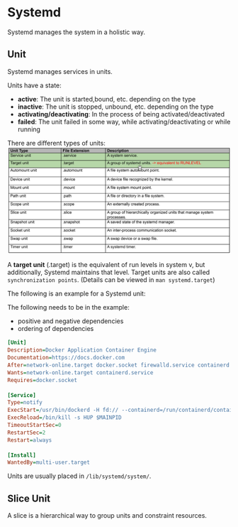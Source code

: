 # Systemd

Systemd manages the system in a holistic way.

## Unit

Systemd manages services in units. 

Units have a state:

* **active**: The unit is started,bound, etc. depending on the type
* **inactive**: The unit is stopped, unbound, etc. depending on the type
* **activating/deactivating**: In the process of being activated/deactivated
* **failed**: The unit failed in some way, while activating/deactivating or while running

There are different types of units:
![image-20230310092218500](res/SystemD/image-20230310092218500.png)

A **target unit** (.target) is the equivalent of run levels in system v, but additionally, Systemd maintains that level. Target units are also called `synchronization points`. (Details can be viewed in `man systemd.target`)

The following is an example for a Systemd unit:

The following needs to be in the example:

* positive and negative dependencies
* ordering of dependencies

```ini
[Unit]
Description=Docker Application Container Engine
Documentation=https://docs.docker.com
After=network-online.target docker.socket firewalld.service containerd.service time-set.target
Wants=network-online.target containerd.service
Requires=docker.socket

[Service]
Type=notify
ExecStart=/usr/bin/dockerd -H fd:// --containerd=/run/containerd/containerd.sock
ExecReload=/bin/kill -s HUP $MAINPID
TimeoutStartSec=0
RestartSec=2
Restart=always

[Install]
WantedBy=multi-user.target
```

Units are usually placed in `/lib/systemd/system/`.

## Slice Unit

A slice is a hierarchical way to group units and constraint resources.